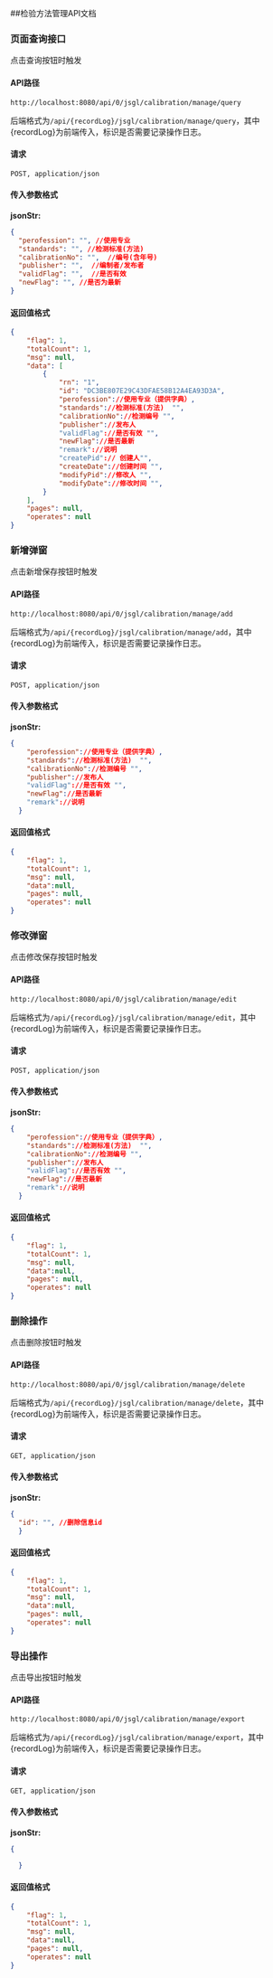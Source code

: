 ##检验方法管理API文档

### 页面查询接口

点击查询按钮时触发

#### API路径

```http
http://localhost:8080/api/0/jsgl/calibration/manage/query
```

后端格式为`/api/{recordLog}/jsgl/calibration/manage/query`，其中{recordLog}为前端传入，标识是否需要记录操作日志。

#### 请求

```
POST, application/json
```

#### 传入参数格式
**jsonStr:**
```json
{
  "perofession": "", //使用专业
  "standards": "", //检测标准(方法)
  "calibrationNo": "",  //编号(含年号)
  "publisher": "",  //编制者/发布者
  "validFlag": "",  //是否有效
  "newFlag": "", //是否为最新
}
```

#### 返回值格式

```json
{
    "flag": 1,
    "totalCount": 1,
    "msg": null,
    "data": [
		{
			"rn": "1",
			"id": "DC3BE807E29C43DFAE58B12A4EA93D3A",
			"perofession"://使用专业（提供字典）,
			"standards"://检测标准(方法)  "",
			"calibrationNo"://检测编号 "",
            "publisher"://发布人
            "validFlag"://是否有效 "",
            "newFlag"://是否最新
            "remark"://说明
			"createPid":// 创建人"",
			"createDate"://创建时间 "",
			"modifyPid"://修改人 "",
			"modifyDate"://修改时间 "",
		}
    ],
    "pages": null,
    "operates": null
}
```


### 新增弹窗

点击新增保存按钮时触发

#### API路径

```http
http://localhost:8080/api/0/jsgl/calibration/manage/add
```

后端格式为`/api/{recordLog}/jsgl/calibration/manage/add`，其中{recordLog}为前端传入，标识是否需要记录操作日志。

#### 请求

```
POST, application/json
```

#### 传入参数格式
**jsonStr:**
```json
{
    "perofession"://使用专业（提供字典）,
    "standards"://检测标准(方法)  "",
    "calibrationNo"://检测编号 "",
    "publisher"://发布人
    "validFlag"://是否有效 "",
    "newFlag"://是否最新
    "remark"://说明
  }
```

#### 返回值格式

```json
{
    "flag": 1,
    "totalCount": 1,
    "msg": null,
    "data":null,
    "pages": null,
    "operates": null
}
```

### 修改弹窗

点击修改保存按钮时触发

#### API路径

```http
http://localhost:8080/api/0/jsgl/calibration/manage/edit
```

后端格式为`/api/{recordLog}/jsgl/calibration/manage/edit`，其中{recordLog}为前端传入，标识是否需要记录操作日志。

#### 请求

```
POST, application/json
```

#### 传入参数格式
**jsonStr:**
```json
{
    "perofession"://使用专业（提供字典）,
    "standards"://检测标准(方法)  "",
    "calibrationNo"://检测编号 "",
    "publisher"://发布人
    "validFlag"://是否有效 "",
    "newFlag"://是否最新
    "remark"://说明
  }
```

#### 返回值格式

```json
{
    "flag": 1,
    "totalCount": 1,
    "msg": null,
    "data":null,
    "pages": null,
    "operates": null
}
````

### 删除操作

点击删除按钮时触发

#### API路径

```http
http://localhost:8080/api/0/jsgl/calibration/manage/delete
```

后端格式为`/api/{recordLog}/jsgl/calibration/manage/delete`，其中{recordLog}为前端传入，标识是否需要记录操作日志。

#### 请求

```
GET, application/json
```

#### 传入参数格式
**jsonStr:**
```json
{
  "id": "", //删除信息id
  }
```

#### 返回值格式

```json
{
    "flag": 1,
    "totalCount": 1,
    "msg": null,
    "data":null,
    "pages": null,
    "operates": null
}
````

### 导出操作

点击导出按钮时触发

#### API路径

```http
http://localhost:8080/api/0/jsgl/calibration/manage/export
```

后端格式为`/api/{recordLog}/jsgl/calibration/manage/export`，其中{recordLog}为前端传入，标识是否需要记录操作日志。

#### 请求

```
GET, application/json
```

#### 传入参数格式
**jsonStr:**
```json
{

  }
```

#### 返回值格式

```json
{
    "flag": 1,
    "totalCount": 1,
    "msg": null,
    "data":null,
    "pages": null,
    "operates": null
}
````